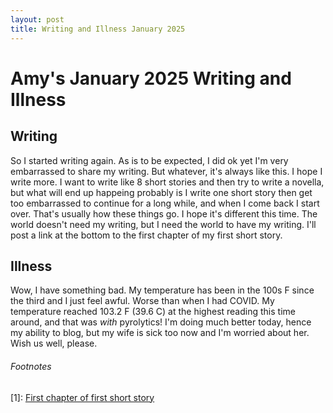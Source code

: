 ```yaml
---
layout: post
title: Writing and Illness January 2025
---
```


# Amy's January 2025 Writing and Illness

## Writing

So I started writing again.  As is to be expected, I did ok yet I'm very embarrassed to share my writing.  But whatever, it's always like this.  I hope I write more.  I want to write like 8 short stories and then try to write a novella, but what will end up happeing probably is I write one short story then get too embarrassed to continue for a long while, and when I come back I start over.  That's usually how these things go.  I hope it's different this time.  The world doesn't need my writing, but I need the world to have my writing.  I'll post a link at the bottom to the first chapter of my first short story.

## Illness

Wow, I have something bad.  My temperature has been in the 100s F since the third and I just feel awful.  Worse than when I had COVID.  My temperature reached 103.2 F (39.6 C) at the highest reading this time around, and that was *with* pyrolytics!  I'm doing much better today, hence my ability to blog, but my wife is sick too now and I'm worried about her.  Wish us well, please.

###### Footnotes
[1]: [First chapter of first short story](https://jstrieb.github.io/link-lock/#eyJ2IjoiMC4wLjEiLCJlIjoicXhxK04xS2o5Y3BkSGF0N1h0YlAreUQrK3J2elBZVFR2Mml0MC93SkttblZxeFc2b0pkcTNYS29QV1lGdzdFSkdRQ2JzblpSVGMzN0xBPT0iLCJoIjoiYW15J3MgcHJpbWFyeSBtYXRyaXggYWNjb3VudCBpbiBqYW51YXJ5IDIwMjUgQGZvcm1hdHRlZDpsaWtlLnRoaXMiLCJzIjoiQTUwR1dvcmdWT2VqMEg0MjNYRkpRdz09IiwiaSI6IlM4ZFVNMS95bDYzaG5CNngifQ==)
